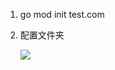 1. go mod init test.com
2. 配置文件夹

   ![](file://C:\Personal\Documents\IkMarkdown\makedown-manager/.assets/io.md162824.3383311.png)
